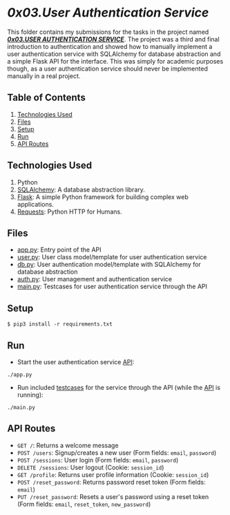 # ___0x03.User Authentication Service___

This folder contains my submissions for the tasks in the project named ___[0x03.USER AUTHENTICATION SERVICE](https://intranet.alxswe.com/projects/1242)___. The project was a third and final introduction to authentication and showed how to manually implement a user authentication service with SQLAlchemy for database abstraction and a simple Flask API for the interface. This was simply for academic purposes though, as a user authentication service should never be implemented manually in a real project.

## Table of Contents
1. [Technologies Used](#Technologies-Used)
2. [Files](#Files)
3. [Setup](#Setup)
4. [Run](#Run)
5. [API Routes](#API-Routes)

## Technologies Used
1. Python
2. [SQLAlchemy](https://www.sqlalchemy.org): A database abstraction library.
3. [Flask](https://palletsprojects.com/p/flask): A simple Python framework for building complex web applications.
4. [Requests](https://requests.readthedocs.io): Python HTTP for Humans.

## Files
- [app.py](app.py): Entry point of the API
- [user.py](user.py): User class model/template for user authentication service
- [db.py](db.py): User authentication model/template with SQLAlchemy for database abstraction
- [auth.py](auth.py): User management and authentication service
- [main.py](main.py): Testcases for user authentication service through the API

## Setup
```
$ pip3 install -r requirements.txt
```

## Run
* Start the user authentication service [API](app.py):
```
./app.py
```
* Run included [testcases](main.py) for the service through the API (while the [API](app.py) is running):
```
./main.py
```

## API Routes
- `GET /`: Returns a welcome message
- `POST /users`: Signup/creates a new user (Form fields: `email`, `password`)
- `POST /sessions`: User login (Form fields: `email`, `password`)
- `DELETE /sessions`: User logout (Cookie: `session_id`)
- `GET /profile`: Returns user profile information (Cookie: `session_id`)
- `POST /reset_password`: Returns password reset token (Form fields: `email`)
- `PUT /reset_password`: Resets a user's password using a reset token (Form fields: `email`, `reset_token`, `new_password`)
